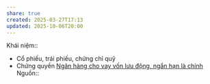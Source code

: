 ```yaml
---
share: true
created: 2025-03-27T17:13
updated: 2025-10-06T20:00
---
```

Khái niệm:: 
- Cổ phiếu, trái phiếu, chứng chỉ quỹ
- Chứng quyền
[Ngân hàng cho vay vốn lưu động, ngắn hạn là chính](./Ng%C3%A2n%20h%C3%A0ng%20cho%20vay%20v%E1%BB%91n%20l%C6%B0u%20%C4%91%E1%BB%99ng,%20ng%E1%BA%AFn%20h%E1%BA%A1n%20l%C3%A0%20ch%C3%ADnh.md)
Nguồn:: 